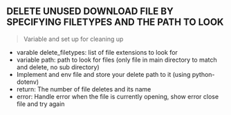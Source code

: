 ## DELETE UNUSED DOWNLOAD FILE BY SPECIFYING FILETYPES AND THE PATH TO LOOK

>Variable and set up for cleaning up
- varable delete_filetypes: list of file extensions to look for
- variable path: path to look for files (only file in main directory to match and delete, no sub directory)
- Implement and env file and store your delete path to it (using python-dotenv)
- return: The number of file deletes and its name
- error: Handle error when the file is currently opening, show error close file and try again


